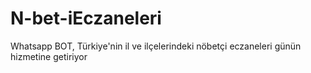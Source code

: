 # N-bet-iEczaneleri
Whatsapp BOT, Türkiye'nin il ve ilçelerindeki nöbetçi eczaneleri günün hizmetine getiriyor
